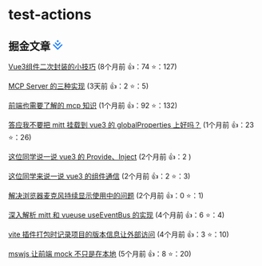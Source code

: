 # test-actions

<!-- juejin-posts start -->
## 掘金文章 <img src='https://raw.githubusercontent.com/vaebe/juejin-posts-action/main/assets/juejin.svg' alt='juejin' width='20' height='20'/>

[Vue3组件二次封装的小技巧](https://juejin.cn/post/7413194176006324275) (8个月前 👍：74 ⭐：127)

[MCP Server 的三种实现](https://juejin.cn/post/7505325778222530611) (3天前 👍：2 ⭐：5)

[前端也需要了解的 mcp 知识](https://juejin.cn/post/7495598591488016394) (1个月前 👍：92 ⭐：132)

[答应我不要把 mitt 挂载到 vue3 的 globalProperties 上好吗？](https://juejin.cn/post/7484705232904814618) (1个月前 👍：23 ⭐：26)

[这位同学说一说 vue3 的 Provide、Inject](https://juejin.cn/post/7480514589253468169) (2个月前 👍：2 )

[这位同学来说一说 vue3 的组件通信](https://juejin.cn/post/7480081951517900800) (2个月前 👍：2 ⭐：3)

[解决浏览器麦克风持续显示使用中的问题](https://juejin.cn/post/7476977628777431092) (2个月前 👍：0 ⭐：1)

[深入解析 mitt 和 vueuse useEventBus 的实现](https://juejin.cn/post/7457228085830778895) (4个月前 👍：6 ⭐：4)

[vite 插件打包时记录项目的版本信息让外部访问](https://juejin.cn/post/7456809080344133667) (4个月前 👍：3 ⭐：10)

[mswjs 让前端 mock 不只是在本地](https://juejin.cn/post/7445926398400102440) (5个月前 👍：8 ⭐：20)
<!-- juejin-posts end -->
